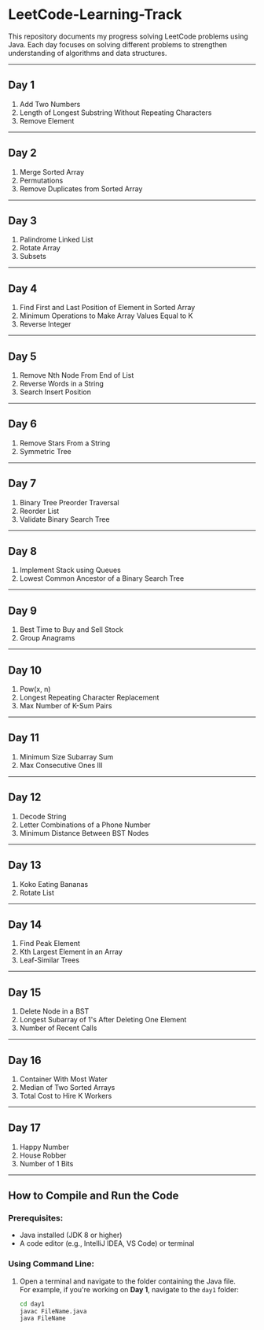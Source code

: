 # LeetCode-Learning-Track

This repository documents my progress solving LeetCode problems using Java. Each day focuses on solving different problems to strengthen understanding of algorithms and data structures.

---

## Day 1

1. Add Two Numbers  
2. Length of Longest Substring Without Repeating Characters 
3. Remove Element   

---

## Day 2

1. Merge Sorted Array  
2. Permutations
3. Remove Duplicates from Sorted Array    

---

## Day 3

1. Palindrome Linked List  
2. Rotate Array
3. Subsets    

---

## Day 4

1. Find First and Last Position of Element in Sorted Array      
2. Minimum Operations to Make Array Values Equal to K
3. Reverse Integer

---

## Day 5

1. Remove Nth Node From End of List       
2. Reverse Words in a String
3. Search Insert Position

---

## Day 6

1. Remove Stars From a String       
2. Symmetric Tree

---

## Day 7

1. Binary Tree Preorder Traversal       
2. Reorder List
3. Validate Binary Search Tree

---

## Day 8

1. Implement Stack using Queues       
2. Lowest Common Ancestor of a Binary Search Tree

---

## Day 9

1. Best Time to Buy and Sell Stock       
2. Group Anagrams

---

## Day 10

1. Pow(x, n)       
2. Longest Repeating Character Replacement
3. Max Number of K-Sum Pairs

---

## Day 11

1. Minimum Size Subarray Sum       
2. Max Consecutive Ones III

---

## Day 12

1. Decode String       
2. Letter Combinations of a Phone Number
3. Minimum Distance Between BST Nodes

---

## Day 13

1. Koko Eating Bananas       
2. Rotate List

---

## Day 14

1. Find Peak Element      
2. Kth Largest Element in an Array
3. Leaf-Similar Trees

---

## Day 15

1. Delete Node in a BST      
2. Longest Subarray of 1's After Deleting One Element
3. Number of Recent Calls

---

## Day 16

1. Container With Most Water      
2. Median of Two Sorted Arrays
3. Total Cost to Hire K Workers

---

## Day 17

1. Happy Number      
2. House Robber
3. Number of 1 Bits

---

## How to Compile and Run the Code

### Prerequisites:
- Java installed (JDK 8 or higher)
- A code editor (e.g., IntelliJ IDEA, VS Code) or terminal

### Using Command Line:

1. Open a terminal and navigate to the folder containing the Java file.  
   For example, if you're working on **Day 1**, navigate to the `day1` folder:
   ```bash
   cd day1
   javac FileName.java
   java FileName
